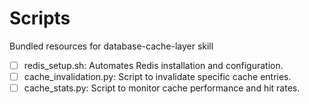 # Scripts

Bundled resources for database-cache-layer skill

- [ ] redis_setup.sh: Automates Redis installation and configuration.
- [ ] cache_invalidation.py: Script to invalidate specific cache entries.
- [ ] cache_stats.py: Script to monitor cache performance and hit rates.

